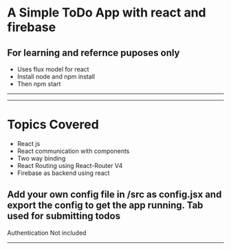 # A Simple ToDo App with react and firebase 

## For learning and refernce puposes only

* Uses flux model for react
* Install node and npm install
* Then npm start
___
___
# Topics Covered #
* React js
* React communication with components
* Two way binding
* React Routing using React-Router V4
* Firebase as backend using react

## Add your own config file in /src as config.jsx and export the config to get the app running. Tab used for submitting todos

Authentication Not included
___
